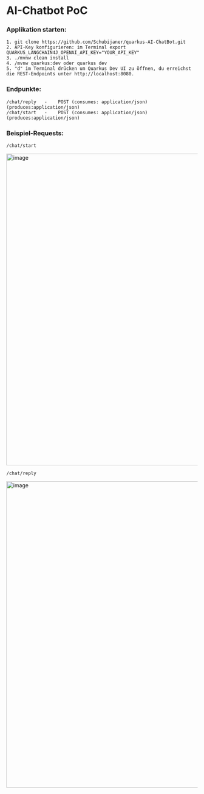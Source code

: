 # AI-Chatbot PoC

### Applikation starten:
    1. git clone https://github.com/Schubijaner/quarkus-AI-ChatBot.git
    2. API-Key konfigurieren: im Terminal export QUARKUS_LANGCHAIN4J_OPENAI_API_KEY="YOUR_API_KEY"
    3. ./mvnw clean install
    4. /mvnw quarkus:dev oder quarkus dev
    5. "d" im Terminal drücken um Quarkus Dev UI zu öffnen, du erreichst die REST-Endpoints unter http://localhost:8080.

### Endpunkte:
    /chat/reply   -    POST (consumes: application/json) (produces:application/json)
    /chat/start   -    POST (consumes: application/json) (produces:application/json)

### Beispiel-Requests:
    /chat/start
<img width="821" alt="image" src="https://github.com/user-attachments/assets/3bfc5230-65ad-4e40-a139-ab5b4076be8b" /> <br />


    /chat/reply
<img width="807" alt="image" src="https://github.com/user-attachments/assets/41fddd47-21ca-4040-b757-e2b03e687519" />
